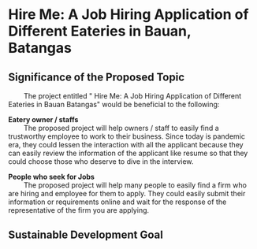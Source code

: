 # Hire Me: A Job Hiring Application of Different Eateries in Bauan, Batangas

## Significance of the Proposed Topic <br>

&nbsp; &nbsp; &nbsp; &nbsp;  The project entitled " Hire Me: A Job Hiring Application of Different Eateries in Bauan Batangas" would be beneficial to the following: <br>

<b> Eatery owner / staffs </b><br>
&nbsp; &nbsp; &nbsp; &nbsp;  The proposed project will help owners / staff to easily find a trustworthy employee to work to their business. Since today is pandemic era, they could lessen the interaction with all the applicant because they can easily review the information of the applicant like resume so that they could choose those who deserve to dive in the interview. <br> 

<b>People who seek for Jobs</b><br>
&nbsp; &nbsp; &nbsp; &nbsp;  The proposed project will help many people to easily find a firm who are hiring and employee for them to apply. They could easily submit their information or requirements online and wait for the response of the representative of the firm you are applying. <br>

## Sustainable Development Goal
